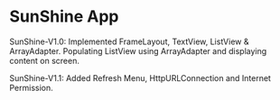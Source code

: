 # SunShine App
SunShine-V1.0: Implemented FrameLayout, TextView, ListView & ArrayAdapter.
Populating ListView using ArrayAdapter and displaying content on screen.

SunShine-V1.1: Added Refresh Menu, HttpURLConnection and Internet Permission.
